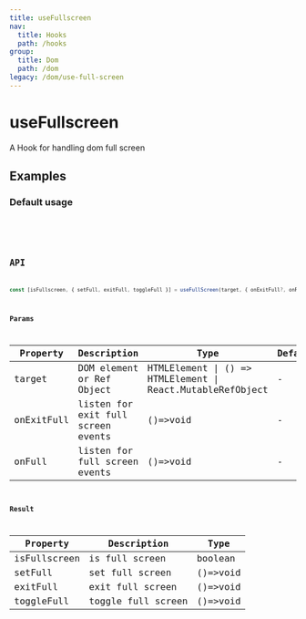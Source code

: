 ```yaml
---
title: useFullscreen
nav:
  title: Hooks
  path: /hooks
group:
  title: Dom
  path: /dom
legacy: /dom/use-full-screen
---
```


# useFullscreen

A Hook for handling dom full screen

## Examples

### Default usage

<code src="./demo/demo1.tsx" />

<code src="./demo/demo2.tsx" />

## API

```ts
const [isFullscreen, { setFull, exitFull, toggleFull }] = useFullScreen(target, { onExitFull?, onFull? });
```

### Params

| Property | Description                                                        | Type                   | Default |
|---------|----------------------------------------------|------------------------|--------|
| target | DOM element or Ref Object | HTMLElement \| () => HTMLElement \| React.MutableRefObject | - |
| onExitFull | listen for exit full screen events  | ()=>void | -      |
| onFull | listen for full screen events  | ()=>void | -      |

### Result

| Property | Description                                         | Type                 |
|----------|------------------------------------------|------------|
| isFullscreen  | is full screen                          | boolean    |
| setFull  | set full screen | ()=>void    |
| exitFull  | exit full screen                          | ()=>void    |
| toggleFull  | toggle full screen                          | ()=>void    |

